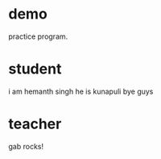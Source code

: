 # demo
practice program.
# student
i am hemanth singh
he is kunapuli
bye guys
# teacher
gab rocks!

